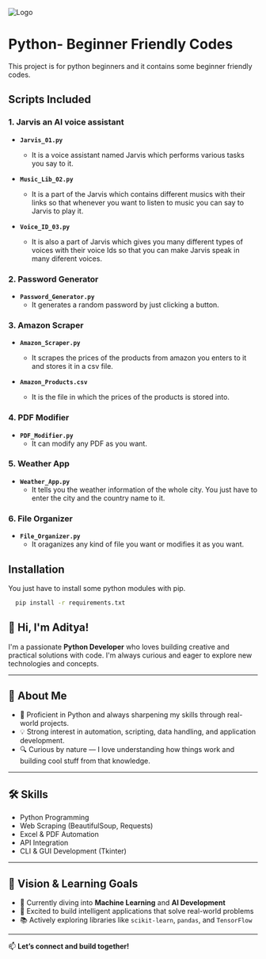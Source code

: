 
![Logo]([https://4kwallpapers.com/images/wallpapers/python-logo-dark-3840x2160-16094.png](https://www.google.com/url?sa=i&url=https%3A%2F%2F4kwallpapers.com%2Ftechnology%2Fpython-logo-dark-16094.html&psig=AOvVaw3TuKJJNHslM4snracbVNfY&ust=1751786878607000&source=images&cd=vfe&opi=89978449&ved=0CBQQjRxqFwoTCPDVw_KYpY4DFQAAAAAdAAAAABAE))


# Python- Beginner Friendly Codes

This project is for python beginners and it contains some beginner friendly codes.

## Scripts Included

### 1. Jarvis an AI voice assistant
- **`Jarvis_01.py`**
    - It is a voice assistant named Jarvis which performs various tasks you say to it.

- **`Music_Lib_02.py`**
    - It is a part of the Jarvis which contains different musics with their links so that whenever you want to listen to music you can say to Jarvis to play it.

- **`Voice_ID_03.py`**
    - It is also a part of Jarvis which gives you many different types of voices with their voice Ids so that you can make Jarvis speak in many diferent voices.

### 2. Password Generator
- **`Password_Generator.py`**
    - It generates a random password by just clicking a button.

### 3. Amazon Scraper
- **`Amazon_Scraper.py`**
    - It scrapes the prices of the products from amazon you enters to it and stores it in a csv file.

- **`Amazon_Products.csv`**
    - It is the file in which the prices of the products is stored into.

### 4. PDF Modifier
- **`PDF_Modifier.py`**
    - It can modify any PDF as you want.

### 5. Weather App
- **`Weather_App.py`**
    - It tells you the weather information of the whole city. You just have to enter the city and the country name to it.

### 6. File Organizer
- **`File_Organizer.py`**
    - It oraganizes any kind of file you want or modifies it as you want.


## Installation

You just have to install some python modules with pip.

```bash
  pip install -r requirements.txt
```

    
## 👋 Hi, I'm Aditya!

I'm a passionate **Python Developer** who loves building creative and practical solutions with code. I'm always curious and eager to explore new technologies and concepts.

---
## 🚀 About Me

- 🐍 Proficient in Python and always sharpening my skills through real-world projects.
- 💡 Strong interest in automation, scripting, data handling, and application development.
- 🔍 Curious by nature — I love understanding how things work and building cool stuff from that knowledge.

---

## 🛠 Skills

- Python Programming 
- Web Scraping (BeautifulSoup, Requests)
- Excel & PDF Automation
- API Integration
- CLI & GUI Development (Tkinter)


---
## 🎯 Vision & Learning Goals

- 🌱 Currently diving into **Machine Learning** and **AI Development**
- 🤖 Excited to build intelligent applications that solve real-world problems
- 📚 Actively exploring libraries like `scikit-learn`, `pandas`, and `TensorFlow`

---

📫 **Let’s connect and build together!**
